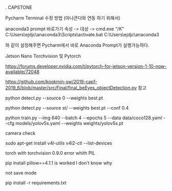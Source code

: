 . CAPSTONE

Pycharm Terminal 수정 방법 (아나콘다와 연동 하기 위해서)

anaconda3 prompt 바로가기 속성 -> 대상 -> cmd.exe "/K" C:\Users\ejdjc\anaconda3\Scripts\activate.bat C:\Users\ejdjc\anaconda3

와 같이 설정해주면 Pycharm에서 바로 Anaconda Prompt가 실행가능하다.

Jetson Nano Torchvision 및 Pytorch

https://forums.developer.nvidia.com/t/pytorch-for-jetson-version-1-10-now-available/72048

https://github.com/kookmin-sw/2019-cap1-2019_6/blob/master/src/Final/final_beEyes_objectDetection.py 참고

python detect.py --source 0 --weights best.pt 

python detect.py --source st/ --weights best.pt --conf 0.4

python train.py --img 640 --batch 4 --epochs 5 --data data/coco128.yaml --cfg models/yolov5s.yaml --weights weights/yolov5s.pt


camera check

sudo apt-get install v4l-utils
v4l2-ctl --list-devices

torch with torchvision 0.9.0 error whith PIL 

pip install pillow==4.1.1 is worked I don't know why

not save mode

pip install -r requirements.txt
